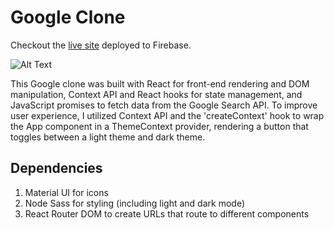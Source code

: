 # Google Clone

Checkout the [live site](https://clone-93350.web.app/) deployed to Firebase.

![Alt Text](https://i.gyazo.com/3ae29d3ddc40ea1ef808397a6774b08c.gif)

This Google clone was built with React for front-end rendering and DOM manipulation, Context API and React hooks for state management, and JavaScript promises to fetch data from the Google Search API.  To improve user experience, I utilized Context API and the 'createContext' hook to wrap the App component in a ThemeContext provider, rendering a button that toggles between a light theme and dark theme.

## Dependencies

1. Material UI for icons
2. Node Sass for styling (including light and dark mode)
3. React Router DOM to create URLs that route to different components